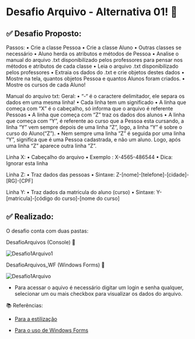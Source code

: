 # Desafio Arquivo - Alternativa 01! 📝



## ✅ Desafio Proposto:

Passos:
•	Crie a classe Pessoa
•	Crie a classe Aluno
•	Outras classes se necessário
•	Aluno herda os atributos e métodos de Pessoa
•	Analise o manual do arquivo .txt disponibilizado pelos professores para pensar nos métodos e atributos de cada classe
•	Leia o arquivo .txt disponibilizado pelos professores
•	Extraia os dados do .txt e crie objetos destes dados
•	Mostre na tela, quantos objetos Pessoa e quantos Alunos foram criados.
•	Mostre os cursos de cada Aluno!

Manual do arquivo txt:
Geral:
•	“-“ é o caractere delimitador, ele separa os dados em uma mesma linha!
•	Cada linha tem um significado
•	A linha que começa com “X” é o cabeçalho, só informa que o arquivo é referente Pessoas
•	A linha que começa com “Z” traz os dados dos alunos
•	A linha que começa com “Y”, é referente ao curso que a Pessoa esta cursando, a linha “Y” vem sempre depois de uma linha “Z”, 
logo, a linha “Y” é sobre o curso do Aluno(“Z”).
•	Nem sempre uma linha “Z” é seguida por uma linha “Y”, significa que é uma Pessoa cadastrada, e não um aluno. Logo, após
uma linha “Z” aparece outra linha “Z”.

Linha X:
•	Cabeçalho do arquivo
•	Exemplo : X-4565-486544
•	Dica: Ignorar esta linha

Linha Z:
•	Traz dados das pessoas
•	Sintaxe: Z-[nome]-[telefone]-[cidade]-[RG]-[CPF]

Linha Y:
•	Traz dados da matricula do aluno (curso)
•	Sintaxe: Y-[matricula]-[código do curso]-[nome do curso]



## ✅ Realizado:

O desafio conta com duas pastas:

DesafioArquivos (Console) 🔻

![Desafio1Arquivo1](https://github.com/joojubba/Desafio1_Arquivo/assets/89705012/0fff099e-1d91-4c33-bfeb-bd56f0fe285c)

DesafioArquivos_WF (Windows Forms) 🔻

![Desafio1Arquivo](https://github.com/joojubba/Desafio1_Arquivo/assets/89705012/bd5f3dbd-1872-46ff-9b7c-f4d4e03765d2)
- Para acessar o aquivo é necessário digitar um login e senha qualquer, selecionar um ou mais checkbox para visualizar os dados do arquivo.



📚 Referências: 

- <a href="https://youtu.be/NxxmhHJQ8QI/">Para a estilização</a>

- <a href="https://youtu.be/JgBqsIffWdUI">Para o uso de Windows Forms</a>



  

  
